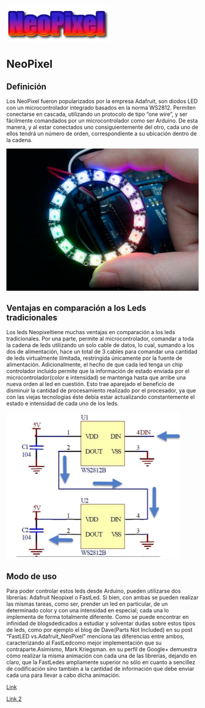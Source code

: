 ![](Title.png)
# NeoPixel
 ## Definición
 Los NeoPixel fueron popularizados por la empresa Adafruit, son diodos LED con un microcontrolador  integrado  basados  en  la  norma  WS2812. Permiten conectarse en cascada, utilizando un protocolo de tipo “one wire”, y ser  fácilmente  comandados  por  un  microcontrolador  como  ser Arduino. De  esta manera, y  al estar conectados uno consiguientemente del otro,  cada uno de ellos tendrá un número de orden, correspondiente  a su ubicación dentro de la cadena.
 
![](neopixel1.png)

## Ventajas en comparación a los Leds tradicionales
 Los leds Neopixeltiene  muchas  ventajas  en  comparación  a  los  leds  tradicionales.  Por  una parte,  permite  al  microcontrolador,  comandar  a  toda  la  cadena  de  leds  utilizando  un  solo cable  de  datos,  lo  cual,  sumando  a  los  dos  de  alimentación,  hace  un  total  de  3  cables  para comandar  una  cantidad  de  leds  virtualmente  ilimitada,  restringida  únicamente  por  la  fuente de alimentación. Adicionalmente, el hecho de que cada led tenga un chip controlador incluido permite que la información de estado enviada por el microcontrolador(color e intensidad) se mantenga  hasta  que  arribe  una  nueva  orden  al  led  en  cuestión.  Esto  trae  aparejado  el beneficio de disminuir la cantidad de procesamiento realizado por el procesador, ya que con las viejas tecnologías éste debía estar actualizando constantemente el estado e intensidad de cada uno de los leds.
 
 ![](neopixel2.png)
 
 ## Modo de uso
 Para  poder  controlar  estos  leds  desde Arduino,  pueden  utilizarse  dos  librerías: Adafruit Neopixel o FastLed. Si bien, con ambas se pueden realizar las mismas tareas, como ser, prender un led en particular, de un determinado color y con  una  intensidad  en  especial;  cada una lo  implementa  de  forma  totalmente  diferente. Como se puede encontrar en infinidad de blogsdedicados a estudiar y solventar dudas sobre estos  tipos  de  leds,  como  por  ejemplo  el  blog  de Dave(Parts  Not  Included)  en  su  post “FastLED  vs.Adafruit_NeoPixel”  menciona  las  diferencias  entre ambos, caracterizando al FastLedcomo mejor implementación que su contraparte.Asimismo, Mark Kriegsman. en su perfil de Google+ demuestra cómo realizar la misma animación con cada una de las librerías, dejando en claro, que la FastLedes ampliamente superior no sólo en cuanto a sencillez de codificación sino también a la cantidad de información que debe enviar cada una para llevar a cabo dicha animación.
 
[Link](https://wokwi.com/projects/343361429708997202)

[Link 2](https://wokwi.com/projects/309799143305380416)
